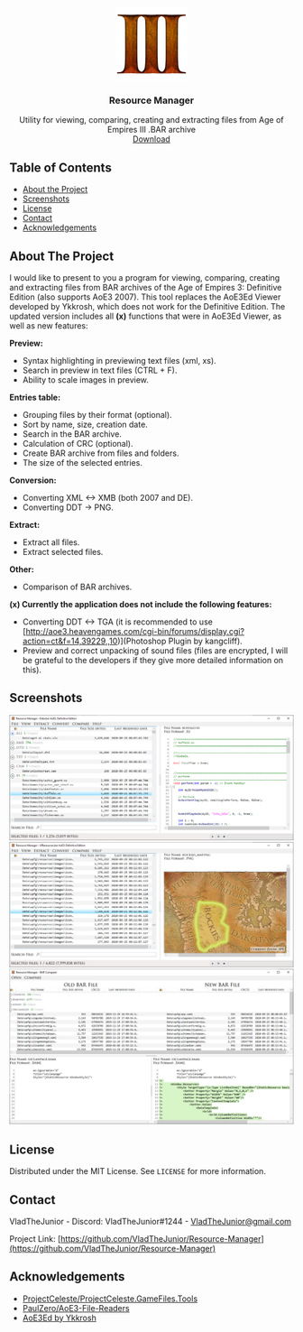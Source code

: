 <!-- PROJECT LOGO -->
<br />
<p align="center">
  <a href="https://github.com/VladTheJunior/Resource-Manager">
    <img src="Images/Icon.png" alt="Logo" width="128" height="128">
  </a>

  <h3 align="center">Resource Manager</h3>

  <p align="center">
    Utility for viewing, comparing, creating and extracting files from Age of Empires III .BAR archive
    <br />
     <a href="https://drive.google.com/file/d/15-LyNy613JMMVV8xjRLFPG8Xqp88aHOh/view?usp=sharing">Download</a>
  </p>
</p>



<!-- TABLE OF CONTENTS -->
## Table of Contents

* [About the Project](#about-the-project)
* [Screenshots](#screenshots)
* [License](#license)
* [Contact](#contact)
* [Acknowledgements](#acknowledgements)



<!-- ABOUT THE PROJECT -->
## About The Project

I would like to present to you a program for viewing, comparing, creating and extracting files from BAR archives of the Age of Empires 3: Definitive Edition (also supports AoE3 2007). This tool replaces the AoE3Ed Viewer developed by Ykkrosh, which does not work for the Definitive Edition.
The updated version includes all **(x)** functions that were in AoE3Ed Viewer, as well as new features:

**Preview:**
* Syntax highlighting in previewing text files (xml, xs).
* Search in preview in text files (CTRL + F).
* Ability to scale images in preview.

**Entries table:**
* Grouping files by their format (optional).
* Sort by name, size, creation date.
* Search in the BAR archive.
* Calculation of CRC (optional).
* Create BAR archive from files and folders.
* The size of the selected entries.

**Conversion:**
* Converting XML <-> XMB (both 2007 and DE).
* Converting DDT -> PNG.

**Extract:**
* Extract all files.
* Extract selected files.

**Other:**
* Comparison of BAR archives.


**(x) Currently the application does not include the following features:**
* Converting DDT <-> TGA (it is recommended to use [http://aoe3.heavengames.com/cgi-bin/forums/display.cgi?action=ct&f=14,39229,,10)](Photoshop Plugin by kangcliff).
* Preview and correct unpacking of sound files (files are encrypted, I will be grateful to the developers if they give more detailed information on this).

## Screenshots

![alt text](Images/1.PNG)
![alt text](Images/2.PNG)
![alt text](Images/3.PNG)


<!-- LICENSE -->
## License

Distributed under the MIT License. See `LICENSE` for more information.



<!-- CONTACT -->
## Contact

VladTheJunior - Discord: VladTheJunior#1244 - VladTheJunior@gmail.com

Project Link: [https://github.com/VladTheJunior/Resource-Manager](https://github.com/VladTheJunior/Resource-Manager)



<!-- ACKNOWLEDGEMENTS -->
## Acknowledgements
* [ProjectCeleste/ProjectCeleste.GameFiles.Tools](https://github.com/ProjectCeleste/ProjectCeleste.GameFiles.Tools)
* [PaulZero/AoE3-File-Readers](https://github.com/PaulZero/AoE3-File-Readers)
* [AoE3Ed by Ykkrosh](http://games.build-a.com/aoe3/files/)
